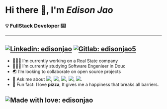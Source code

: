 # Hi there 👋, I'm *Edison Jao*
### 💡 FullStack Developer ⌨️

---
[![Linkedin: edisonjao](https://img.shields.io/badge/LinkedIn-0077B5?style=for-the-badge&logo=linkedin&logoColor=white&link=https://www.linkedin.com/in/edison-jao-44624718a/)](https://www.linkedin.com/in/edison-jao-44624718a/)
[![Gitlab: edisonjao5](https://img.shields.io/badge/GitLab-330F63?style=for-the-badge&logo=gitlab&logoColor=white&link=https://gitlab.com/EdisonJao5)](https://gitlab.com/EdisonJao5)
---

- 👨🏾‍💻 I’m currently working on a Real State company
- 👨🏾‍🎓 I’m currently studying Software Engenieer in Douc
- 🌏 I’m looking to collaborate on open source projects
- 📮 Ask me about ![](https://img.shields.io/badge/JavaScript-323330?style=for-the-badge&logo=javascript&logoColor=F7DF1E), ![](https://img.shields.io/badge/Python-14354C?style=for-the-badge&logo=python&logoColor=white), ![](https://img.shields.io/badge/React-20232A?style=for-the-badge&logo=react&logoColor=61DAFB), ![](https://img.shields.io/badge/Django-092E20?style=for-the-badge&logo=django&logoColor=white), ![](https://img.shields.io/badge/GIT-E44C30?style=for-the-badge&logo=git&logoColor=white).
- 🧐 Fun fact: I love **pizza**, It gives me a happiness that breaks all barriers.

![Made with love: edisonjao](http://ForTheBadge.com/images/badges/built-with-love.svg)
---

<!--
**edisonjao5/edisonjao5** is a ✨ _special_ ✨ repository because its `README.md` (this file) appears on your GitHub profile.

Here are some ideas to get you started:
[![Protonmail: edisonjao5](https://img.shields.io/badge/ProtonMail-8B89CC?style=for-the-badge&logo=protonmail&logoColor=white)](<a href="mailto:edisonjao5@protonmail.com"></a>)
-->
